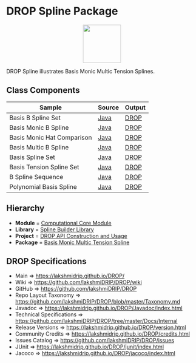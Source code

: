 # DROP Spline Package

<p align="center"><img src="https://github.com/lakshmiDRIP/DROP/blob/master/DRIP_Logo.gif?raw=true" width="100"></p>

DROP Spline illustrates Basis Monic Multic Tension Splines.


## Class Components

 |     Sample     | Source | Output |
 |----------------|--------|--------|
 | Basis B Spline Set | [Java](https://github.com/lakshmiDRIP/DROP/tree/master/src/main/java/org/drip/sample/spline/BasisBSplineSet.java) | [DROP](https://github.com/lakshmiDRIP/DROP/blob/master/drop/org/drip/sample/spline/BasisBSplineSet.drop) |
 | Basis Monic B Spline | [Java](https://github.com/lakshmiDRIP/DROP/tree/master/src/main/java/org/drip/sample/spline/BasisMonicBSpline.java) | [DROP](https://github.com/lakshmiDRIP/DROP/blob/master/drop/org/drip/sample/spline/BasisMonicBSpline.drop) |
 | Basis Monic Hat Comparison | [Java](https://github.com/lakshmiDRIP/DROP/tree/master/src/main/java/org/drip/sample/spline/BasisMonicHatComparison.java) | [DROP](https://github.com/lakshmiDRIP/DROP/blob/master/drop/org/drip/sample/spline/BasisMonicHatComparison.drop) |
 | Basis Multic B Spline | [Java](https://github.com/lakshmiDRIP/DROP/tree/master/src/main/java/org/drip/sample/spline/BasisMulticBSpline.java) | [DROP](https://github.com/lakshmiDRIP/DROP/blob/master/drop/org/drip/sample/spline/BasisMulticBSpline.drop) |
 | Basis Spline Set | [Java](https://github.com/lakshmiDRIP/DROP/tree/master/src/main/java/org/drip/sample/spline/BasisSplineSet.java) | [DROP](https://github.com/lakshmiDRIP/DROP/blob/master/drop/org/drip/sample/spline/BasisSplineSet.drop) |
 | Basis Tension Spline Set | [Java](https://github.com/lakshmiDRIP/DROP/tree/master/src/main/java/org/drip/sample/spline/BasisTensionSplineSet.java) | [DROP](https://github.com/lakshmiDRIP/DROP/blob/master/drop/org/drip/sample/spline/BasisTensionSplineSet.drop) |
 | B Spline Sequence | [Java](https://github.com/lakshmiDRIP/DROP/tree/master/src/main/java/org/drip/sample/spline/BSplineSequence.java) | [DROP](https://github.com/lakshmiDRIP/DROP/blob/master/drop/org/drip/sample/spline/BSplineSequence.drop) |
 | Polynomial Basis Spline | [Java](https://github.com/lakshmiDRIP/DROP/tree/master/src/main/java/org/drip/sample/spline/PolynomialBasisSpline.java) | [DROP](https://github.com/lakshmiDRIP/DROP/blob/master/drop/org/drip/sample/spline/PolynomialBasisSpline.drop) |


## Hierarchy

 <ul>
	<li><b>Module </b> = <a href = "https://github.com/lakshmiDRIP/DROP/tree/master/ComputationalCore.md">Computational Core Module</a></li>
	<li><b>Library</b> = <a href = "https://github.com/lakshmiDRIP/DROP/tree/master/SplineBuilderLibrary.md">Spline Builder Library</a></li>
	<li><b>Project</b> = <a href = "https://github.com/lakshmiDRIP/DROP/tree/master/src/main/java/org/drip/sample/README.md">DROP API Construction and Usage</a></li>
	<li><b>Package</b> = <a href = "https://github.com/lakshmiDRIP/DROP/tree/master/src/main/java/org/drip/sample/spline/README.md">Basis Monic Multic Tension Spline</a></li>
 </ul>


## DROP Specifications

 * Main                     => https://lakshmidrip.github.io/DROP/
 * Wiki                     => https://github.com/lakshmiDRIP/DROP/wiki
 * GitHub                   => https://github.com/lakshmiDRIP/DROP
 * Repo Layout Taxonomy     => https://github.com/lakshmiDRIP/DROP/blob/master/Taxonomy.md
 * Javadoc                  => https://lakshmidrip.github.io/DROP/Javadoc/index.html
 * Technical Specifications => https://github.com/lakshmiDRIP/DROP/tree/master/Docs/Internal
 * Release Versions         => https://lakshmidrip.github.io/DROP/version.html
 * Community Credits        => https://lakshmidrip.github.io/DROP/credits.html
 * Issues Catalog           => https://github.com/lakshmiDRIP/DROP/issues
 * JUnit                    => https://lakshmidrip.github.io/DROP/junit/index.html
 * Jacoco                   => https://lakshmidrip.github.io/DROP/jacoco/index.html
